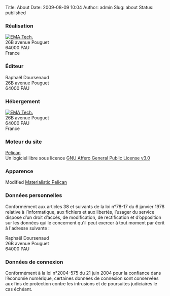 Title: About
Date: 2009-08-09 10:04
Author: admin
Slug: about
Status: published

### Réalisation

[![EMA
Tech.](/images/ematech.png "EMA Tech.")](http://ematech.github.io)  
26B avenue Pouguet  
64000 PAU  
France

### Éditeur

Raphaël Doursenaud  
26B avenue Pouguet  
64000 PAU

### Hébergement

[![EMA
Tech.](/images/ematech.png "EMA Tech.")](http://ematech.github.io)  
26B avenue Pouguet  
64000 PAU  
France

### Moteur du site

[Pelican](http://getpelican.com/)  
Un logiciel libre sous licence
[GNU Affero General Public License v3.0](http://www.gnu.org/licenses/licenses.html#AGPL)

### Apparence

Modified [Materialistic Pelican](https://github.com/eswarm/materialistic-pelican/)

### Données personnelles

Conformément aux articles 38 et suivants de la loi n°78-17 du 6 janvier
1978 relative à l’informatique, aux fichiers et aux libertés, l’usager
du service dispose d’un droit d’accès, de modification, de rectification
et d’opposition sur les données qui le concernent qu'il peut exercer à
tout moment par écrit à l'adresse suivante :

Raphaël Doursenaud  
26B avenue Pouguet  
64000 PAU

### Données de connexion

Conformément à la loi n°2004-575 du 21 juin 2004 pour la confiance dans
l’économie numérique, certaines données de connexion sont conservées aux
fins de protection contre les intrusions et de poursuites judiciaires le
cas échéant.
